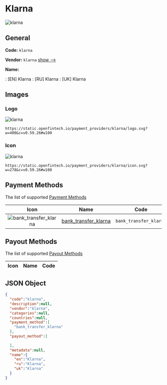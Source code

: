 
# Klarna 
![klarna](https://static.openfintech.io/payment_providers/klarna/logo.svg?w=400&c=v0.59.26#w100)  

## General 
 
**Code:** `klarna` 
 
**Vendor:** `klarna` [show -->](/vendors/klarna/) 
 
**Name:** 
 
:	[EN] Klarna 
:	[RU] Klarna 
:	[UK] Klarna 
 

## Images 

### Logo 
 
![klarna](https://static.openfintech.io/payment_providers/klarna/logo.svg?w=400&c=v0.59.26#w100)  

```
https://static.openfintech.io/payment_providers/klarna/logo.svg?w=400&c=v0.59.26#w100
```  

### Icon 
 
![klarna](https://static.openfintech.io/payment_providers/klarna/icon.svg?w=278&c=v0.59.26#w100)  

```
https://static.openfintech.io/payment_providers/klarna/icon.svg?w=278&c=v0.59.26#w100
```  

## Payment Methods 
 
The list of supported [Payment Methods](/payment-methods/) 

|Icon|Name|Code| 
|:---:|:---:|:---:| 
|![bank_transfer_klarna](https://static.openfintech.io/payment_methods/bank_transfer_klarna/icon.svg?w=278&c=v0.59.26#w100) |[bank_transfer_klarna](/payment-methods/bank_transfer_klarna/)|`bank_transfer_klarna`| 
 

## Payout Methods 
 
The list of supported [Payout Methods](/payout-methods/) 

|Icon|Name|Code| 
|:---:|:---:|:---:| 
 

## JSON Object 

```json
{
  "code":"klarna",
  "description":null,
  "vendor":"klarna",
  "categories":null,
  "countries":null,
  "payment_method":[
    "bank_transfer_klarna"
  ],
  "payout_method":[
    
  ],
  "metadata":null,
  "name":{
    "en":"Klarna",
    "ru":"Klarna",
    "uk":"Klarna"
  }
}
```  
